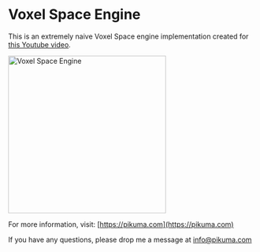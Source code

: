 # Voxel Space Engine

This is an extremely naive Voxel Space engine implementation created for [this Youtube video](https://youtu.be/bQBY9BM9g_Y).

<img src="maps/gif/voxelspace.gif" alt="Voxel Space Engine" width="320"/>

For more information, visit:
[https://pikuma.com](https://pikuma.com)

If you have any questions, please drop me a message at <a href="mailto:info@pikuma.com">info@pikuma.com</a>
